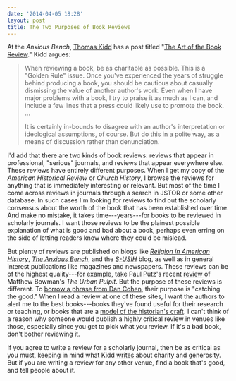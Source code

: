 ```yaml
---
date: '2014-04-05 18:28'
layout: post
title: The Two Purposes of Book Reviews
---
```


At the *Anxious Bench*, [Thomas Kidd][] has a post titled "[The Art of
the Book Review][]." Kidd argues:

> When reviewing a book, be as charitable as possible. This is a "Golden
> Rule" issue. Once you've experienced the years of struggle behind
> producing a book, you should be cautious about casually dismissing the
> value of another author's work. Even when I have major problems with a
> book, I try to praise it as much as I can, and include a few lines
> that a press could likely use to promote the book. ...
>
> It is certainly in-bounds to disagree with an author's interpretation
> or ideological assumptions, of course. But do this in a polite way, as
> a means of discussion rather than denunciation.

I'd add that there are two kinds of book reviews: reviews that appear in
professional, "serious" journals, and reviews that appear everywhere
else. These reviews have entirely different purposes. When I get my copy
of the *American Historical Review* or *Church History*, I browse the
reviews for anything that is immediately interesting or relevant. But
most of the time I come across reviews in journals through a search in
JSTOR or some other database. In such cases I'm looking for reviews to
find out the scholarly consensus about the worth of the book that has
been established over time. And make no mistake, it takes
time---years---for books to be reviewed in scholarly journals. I want
those reviews to be the plainest possible explanation of what is good
and bad about a book, perhaps even erring on the side of letting readers
know where they could be mislead.

But plenty of reviews are published on blogs like *[Religion in American
History][]*, *[The Anxious Bench][]*, and the *[S-USIH][]* blog, as well
as in general interest publications like magazines and newspapers. These
reviews can be of the highest quality---for example, take Paul Putz's
recent [review][] of Matthew Bowman's *The Urban Pulpit*. But the
purpose of these reviews is different. To [borrow a phrase from Dan
Cohen][], their purpose is "catching the good." When I read a review at
one of these sites, I want the authors to alert me to the best
books---books they've found useful for their research or teaching, or
books that are a [model of the historian's craft][]. I can't think of a
reason why someone would publish a highly critical review in venues like
those, especially since you get to pick what you review. If it's a bad
book, don't bother reviewing it.

If you agree to write a review for a scholarly journal, then be as
critical as you must, keeping in mind what Kidd [writes][The Art of the
Book Review] about charity and generosity. But if you are writing a
review for any other venue, find a book that's good, and tell people
about it.

  [Thomas Kidd]: http://www.baylor.edu/history/index.php?id=7728
  [The Art of the Book Review]: http://www.patheos.com/blogs/anxiousbench/2014/04/the-art-of-the-book-review/
  [Religion in American History]: http://usreligion.blogspot.com
  [The Anxious Bench]: http://www.patheos.com/blogs/anxiousbench/
  [S-USIH]: http://s-usih.org/
  [review]: http://usreligion.blogspot.com/2014/03/the-urban-pulpit-new-york-city-and-fate.html
  [borrow a phrase from Dan Cohen]: http://www.dancohen.org/2012/03/30/catching-the-good/
  [model of the historian's craft]: http://usreligion.blogspot.com/2013/12/from-rivers-of-water-to-river-of-dark.html
